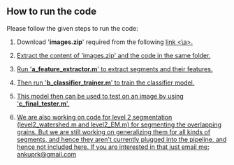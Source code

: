 ## How to run the code

Please follow the given steps to run the code:

1) Download '<b>images.zip</b>' required from the following <a href="https://drive.google.com/open?id=0B41ysiBvWu8xaGdFbDRjbGVHd1k">link <\a>. 

2) Extract the content of 'images.zip' and the code in the same folder.

3) Run '<b>a_feature_extractor.m</b>' to extract segments and their features.

4) Then run '<b>b_classifier_trainer.m</b>' to train the classifier model.

5) This model then can be used to test on an image by using '<b>c_final_tester.m</b>'.

6) We are also working on code for level 2 segmentation (level2_watershed.m and level2_EM.m) for segmenting the overlapping grains. But we are still working on generalizing them for all kinds of segments, and hence they aren't currently plugged into the pipeline, and hence not included here. If you are interested in that just email me: ankuprk@gmail.com 
